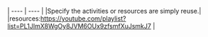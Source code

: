 | ---- | ---- |
|Specify the activities or resources are  simply reuse.|
|resources:https://youtube.com/playlist?list=PL1JImX8WgOy8JVM6OUx9zfsmfXuJsmkJ7 |
